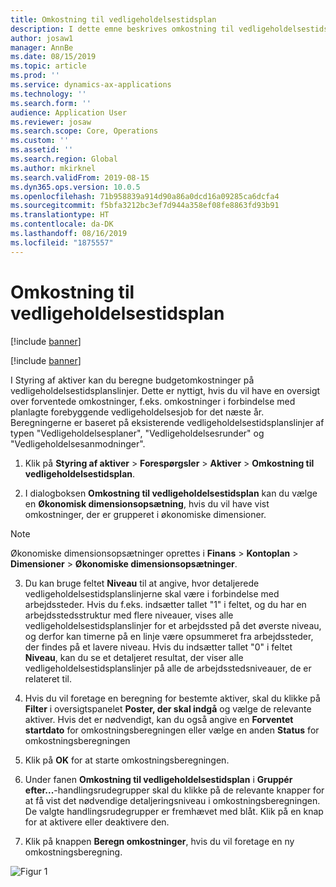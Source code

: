 ```yaml
---
title: Omkostning til vedligeholdelsestidsplan
description: I dette emne beskrives omkostning til vedligeholdelsestidsplaner i Styring af aktiver.
author: josaw1
manager: AnnBe
ms.date: 08/15/2019
ms.topic: article
ms.prod: ''
ms.service: dynamics-ax-applications
ms.technology: ''
ms.search.form: ''
audience: Application User
ms.reviewer: josaw
ms.search.scope: Core, Operations
ms.custom: ''
ms.assetid: ''
ms.search.region: Global
ms.author: mkirknel
ms.search.validFrom: 2019-08-15
ms.dyn365.ops.version: 10.0.5
ms.openlocfilehash: 71b958839a914d90a86a0dcd16a09285ca6dcfa4
ms.sourcegitcommit: f5bfa3212bc3ef7d944a358ef08fe8863fd93b91
ms.translationtype: HT
ms.contentlocale: da-DK
ms.lasthandoff: 08/16/2019
ms.locfileid: "1875557"
---
```

# <a name="maintenance-schedule-cost"></a>Omkostning til vedligeholdelsestidsplan


[!include [banner](../../includes/banner.md)]

[!include [banner](../../includes/preview-banner.md)]


I Styring af aktiver kan du beregne budgetomkostninger på vedligeholdelsestidsplanslinjer. Dette er nyttigt, hvis du vil have en oversigt over forventede omkostninger, f.eks. omkostninger i forbindelse med planlagte forebyggende vedligeholdelsesjob for det næste år. Beregningerne er baseret på eksisterende vedligeholdelsestidsplanslinjer af typen "Vedligeholdelsesplaner", "Vedligeholdelsesrunder" og "Vedligeholdelsesanmodninger".

1. Klik på **Styring af aktiver** > **Forespørgsler** > **Aktiver** > **Omkostning til vedligeholdelsestidsplan**.

2. I dialogboksen **Omkostning til vedligeholdelsestidsplan** kan du vælge en **Økonomisk dimensionsopsætning**, hvis du vil have vist omkostninger, der er grupperet i økonomiske dimensioner.

>[!NOTE]
>Økonomiske dimensionsopsætninger oprettes i **Finans** > **Kontoplan** > **Dimensioner** > **Økonomiske dimensionsopsætninger**.

3. Du kan bruge feltet **Niveau** til at angive, hvor detaljerede vedligeholdelsestidsplanslinjerne skal være i forbindelse med arbejdssteder. Hvis du f.eks. indsætter tallet "1" i feltet, og du har en arbejdsstedsstruktur med flere niveauer, vises alle vedligeholdelsestidsplanslinjer for et arbejdssted på det øverste niveau, og derfor kan timerne på en linje være opsummeret fra arbejdssteder, der findes på et lavere niveau. Hvis du indsætter tallet "0" i feltet **Niveau**, kan du se et detaljeret resultat, der viser alle vedligeholdelsestidsplanslinjer på alle de arbejdsstedsniveauer, de er relateret til.

4. Hvis du vil foretage en beregning for bestemte aktiver, skal du klikke på **Filter** i oversigtspanelet **Poster, der skal indgå** og vælge de relevante aktiver. Hvis det er nødvendigt, kan du også angive en **Forventet startdato** for omkostningsberegningen eller vælge en anden **Status** for omkostningsberegningen

5. Klik på **OK** for at starte omkostningsberegningen.

6. Under fanen **Omkostning til vedligeholdelsestidsplan** i **Gruppér efter...**-handlingsrudegrupper skal du klikke på de relevante knapper for at få vist det nødvendige detaljeringsniveau i omkostningsberegningen. De valgte handlingsrudegrupper er fremhævet med blåt. Klik på en knap for at aktivere eller deaktivere den.

7. Klik på knappen **Beregn omkostninger**, hvis du vil foretage en ny omkostningsberegning.


![Figur 1](media/17-preventive-maintenance.png)

